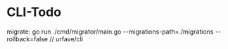 # CLI-Todo


migrate: go run ./cmd/migrator/main.go --migrations-path=./migrations --rollback=false
// urfave/cli